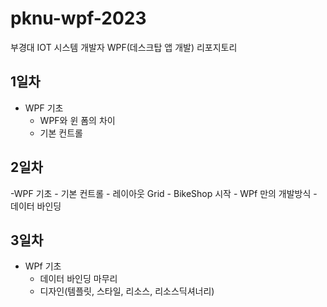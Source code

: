 # pknu-wpf-2023
부경대 IOT 시스템 개발자 WPF(데스크탑 앱 개발) 리포지토리


## 1일차
- WPF 기초
	- WPF와 윈 폼의 차이
	- 기본 컨트롤
	
## 2일차

-WPF 기초
	- 기본 컨트롤
	- 레이아웃 Grid
	- BikeShop 시작
	- WPf 만의 개발방식
	- 데이터 바인딩
	
	

## 3일차
- WPf 기초
	- 데이터 바인딩 마무리
	- 디자인(템플릿, 스타일, 리소스, 리소스딕셔너리)
